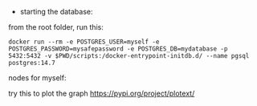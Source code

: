- starting the database:

from the root folder, run this:

```
docker run --rm -e POSTGRES_USER=myself -e POSTGRES_PASSWORD=mysafepassword -e POSTGRES_DB=mydatabase -p 5432:5432 -v $PWD/scripts:/docker-entrypoint-initdb.d/ --name pgsql postgres:14.7
```

nodes for myself:

try this to plot the graph
https://pypi.org/project/plotext/

